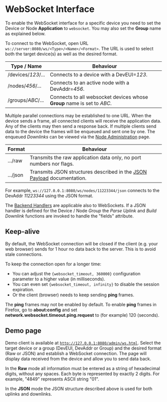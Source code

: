 # WebSocket Interface

To enable the WebSocket interface for a specific device you need to set the Device
or Node **Application** to `websocket`. You may also set the **Group** name as
explained below.

To connect to the WebSocket, open URL `ws://server:8080/ws/<Type>/<Name>/<Format>`. The
URL is used to select both the target device(s) as well as the desired format.

  Type / Name        | Behaviour
 --------------------|--------------------------------------------------------------------
  /devices/*123*/... | Connects to a device with a DevEUI=*123*.
  /nodes/*456*/...   | Connects to an active node with a DevAddr=*456*.
  /groups/*ABC*/...  | Connects to all websocket devices whose **Group** name is set to *ABC*.

Multiple parallel connections may be established to one URL.
When the device sends a frame, all connected clients will receive the application data.
Any of the clients may then send a response back. If multiple clients send data to
the device the frames will be enqueued and sent one by one. The enqueued *Downlinks*
can be viewed via the [Node Administration](Nodes.md) page.

  Format             | Behaviour
 --------------------|--------------------------------------------------------------------
  .../raw            | Transmits the raw application data only, no port numbers nor flags.
  .../json           | Transmits JSON structures described in the [JSON Payload](JSON.md) documentation.

For example, `ws://127.0.0.1:8080/ws/nodes/11223344/json` connects to the DevAddr *11223344*
using the JSON format.

The [Backend Handlers](Backends.md) are applicable also to WebSockets. If a JSON handler
is defined for the Device / Node *Group* the *Parse Uplink* and *Build Downlink* functions
are invoked to handle the "fields" attribute.


## Keep-alive

By default, the WebSocket connection will be closed if the client (e.g. your web browser)
sends for 1 hour no data back to the server. This is to avoid stale connections.

To keep the connection open for a longer time:
 * You can adjust the `{websocket_timeout, 360000}` configuration parameter to a higher
   value (in milliseconds).
 * You can even set `{websocket_timeout, infinity}` to disable the session expiration.
 * Or the client (browser) needs to keep sending **ping** frames.

The **ping** frames may not be enabled by default. To enable **ping** frames in Firefox,
go to **about:config** and set **network.websocket.timeout.ping.request** to (for example)
120 (seconds).


## Demo page

Demo client is available at [`http://127.0.0.1:8080/admin/ws.html`](../priv/admin/ws.html).
Select the target device or a group (DevEUI, DevAddr or Group) and the desired format
(Raw or JSON) and establish a WebSocket connection.
The page will display data received from the device and allow you to send data back.

In the **Raw** mode all information must be entered as a string of hexadecimal digits,
without any spaces.
Each byte is represented by exactly 2 digits. For example, "4849" represents ASCII string "01".

In the **JSON** mode the JSON structure described above is used for both uplinks
and downlinks.
